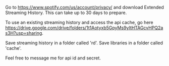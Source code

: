 Go to https://www.spotify.com/us/account/privacy/ and download Extended Streaming History. This can take up to 30 days to prepare.

To use an existing streaming history and access the api cache, go here https://drive.google.com/drive/folders/1t1Aotyxb5GpyMs9yItHTAGcvHPQ2as3H?usp=sharing.

Save streaming history in a folder called 'rd'. Save libraries in a folder called 'cache'.

Feel free to message me for api id and secret.
